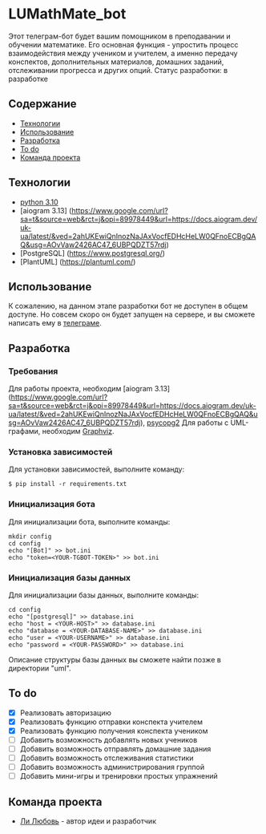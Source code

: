 # LUMathMate_bot
Этот телеграм-бот будет вашим помощником в преподавании и обучении математике.
Его основная функция - упростить процесс взаимодействия между учеником и учителем, а именно передачу конспектов, дополнительных материалов, домашних заданий, отслеживании прогресса и других опций.
Статус разработки: в разработке 

## Содержание
- [Технологии](#технологии)
- [Использование](#использование)
- [Разработка](#разработка)
- [To do](#to-do)
- [Команда проекта](#команда-проекта)

## Технологии
- [python 3.10](https://www.python.org/downloads/release/python-3100/)
- [aiogram 3.13] (https://www.google.com/url?sa=t&source=web&rct=j&opi=89978449&url=https://docs.aiogram.dev/uk-ua/latest/&ved=2ahUKEwiQnInozNaJAxVocfEDHcHeLW0QFnoECBgQAQ&usg=AOvVaw2426AC47_6UBPQDZT57rdj)
- [PostgreSQL] (https://www.postgresql.org/)
- [PlantUML] (https://plantuml.com/)

## Использование
К сожалению, на данном этапе разработки бот не доступен в общем доступе. Но совсем скоро он будет запущен на сервере, и вы сможете написать ему в [телеграме](https://t.me/lumathmate_bot).

## Разработка
### Требования
Для работы проекта, необходим [aiogram 3.13] (https://www.google.com/url?sa=t&source=web&rct=j&opi=89978449&url=https://docs.aiogram.dev/uk-ua/latest/&ved=2ahUKEwiQnInozNaJAxVocfEDHcHeLW0QFnoECBgQAQ&usg=AOvVaw2426AC47_6UBPQDZT57rdj), [psycopg2](https://pypi.org/project/psycopg2/)
Для работы с UML-графами, необходим [Graphviz](https://graphviz.org/).

### Установка зависимостей
Для установки зависимостей, выполните команду:
```
$ pip install -r requirements.txt 
``` 

### Инициализация бота
Для инициализации бота, выполните команды:
```
mkdir config
cd config 
echo "[Bot]" >> bot.ini
echo "token=<YOUR-TGBOT-TOKEN>" >> bot.ini 
```

### Инициализация базы данных
Для инициализации базы данных, выполните команды:
```
cd config
echo "[postgresql]" >> database.ini
echo "host = <YOUR-HOST>" >> database.ini
echo "database = <YOUR-DATABASE-NAME>" >> database.ini
echo "user = <YOUR-USERNAME>" >> database.ini
echo "password = <YOUR-PASSWORD>" >> database.ini
```
Описание структуры базы данных вы сможете найти позже в директории "uml".

## To do
- [x] Реализовать авторизацию 
- [x] Реализовать функцию отправки конспекта учителем
- [x] Реализовать функцию получения конспекта учеником
- [ ] Добавить возможность добавлять новых учеников
- [ ] Добавить возможность отправлять домашние задания
- [ ] Добавить возможность отслеживания статистики
- [ ] Добавить возможность администрирования группой
- [ ] Добавить мини-игры и тренировки простых упражнений

## Команда проекта
- [Ли Любовь](https://t.me/empty_space1310) - автор идеи и разработчик